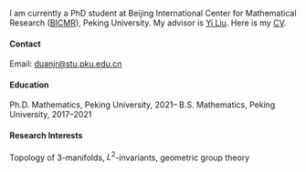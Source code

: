 I am currently a PhD student at Beijing International Center for Mathematical Research ([BICMR](https://bicmr.pku.edu.cn/)), Peking University. My advisor is [Yi Liu](http://scholar.pku.edu.cn/liuyi). Here is my [CV](/Jianru_CV.pdf).

#### Contact

Email: duanjr@stu.pku.edu.cn

#### Education
Ph.D. Mathematics, Peking University, 2021–
B.S. Mathematics, Peking University, 2017–2021

#### Research Interests
Topology of 3-manifolds, $L^2$-invariants, geometric group theory

